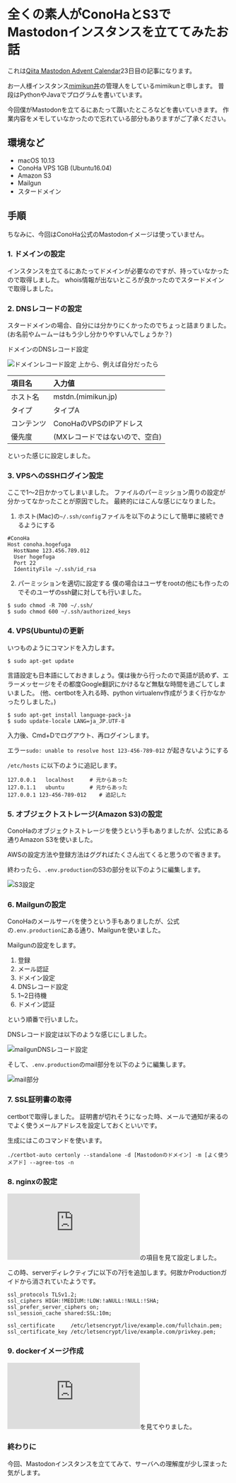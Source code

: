 # 全くの素人がConoHaとS3でMastodonインスタンスを立ててみたお話

これは[Qiita Mastodon Advent Calendar](https://qiita.com/advent-calendar/2017/mastodon)23日目の記事になります。

お一人様インスタンス[mimikun丼](https://mstdn.mimikun.jp)の管理人をしているmimikunと申します。
普段はPythonやJavaでプログラムを書いています。

今回僕がMastodonを立てるにあたって躓いたところなどを書いていきます。
作業内容をメモしていなかったので忘れている部分もありますがご了承ください。

## 環境など
+ macOS 10.13
+ ConoHa VPS 1GB (Ubuntu16.04)
+ Amazon S3
+ Mailgun
+ スタードメイン

## 手順
ちなみに、今回はConoHa公式のMastodonイメージは使っていません。

### 1. ドメインの設定
インスタンスを立てるにあたってドメインが必要なのですが、持っていなかったので取得しました。
whois情報が出ないところが良かったのでスタードメインで取得しました。

### 2. DNSレコードの設定
スタードメインの場合、自分には分かりにくかったのでちょっと詰まりました。
(お名前やムームーはもう少し分かりやすいんでしょうか？)

ドメインのDNSレコード設定

![ドメインレコード設定](./images/domain_record.png)
上から、例えば自分だったら

| 項目名     | 入力値     |
| :------------- | :------------- |
|    ホスト名    | mstdn.(mimikun.jp)       |
| タイプ | タイプA |
|   コンテンツ   | ConoHaのVPSのIPアドレス       |
| 優先度 | (MXレコードではないので、空白) |

といった感じに設定しました。

### 3. VPSへのSSHログイン設定
ここで1〜2日かかってしまいました。
ファイルのパーミッション周りの設定が分かってなかったことが原因でした。
最終的にはこんな感じになりました。

1. ホスト(Mac)の`~/.ssh/config`ファイルを以下のようにして簡単に接続できるようにする

```
#ConoHa
Host conoha.hogefuga
  HostName 123.456.789.012
  User hogefuga
  Port 22
  IdentityFile ~/.ssh/id_rsa
```

2. パーミッションを適切に設定する
僕の場合はユーザをrootの他にも作ったのでそのユーザのssh鍵に対しても行いました。

```
$ sudo chmod -R 700 ~/.ssh/
$ sudo chmod 600 ~/.ssh/authorized_keys
```

### 4. VPS(Ubuntu)の更新
いつものようにコマンドを入力します。

```
$ sudo apt-get update
```

言語設定も日本語にしておきましょう。僕は後から行ったので英語が読めず、エラーメッセージをその都度Google翻訳にかけるなど無駄な時間を過ごしてしまいました。
(他、certbotを入れる時、python virtualenv作成がうまく行かなかったりしました。)

```
$ sudo apt-get install language-pack-ja
$ sudo update-locale LANG=ja_JP.UTF-8
```

入力後、Cmd+Dでログアウト、再ログインします。

エラー`sudo: unable to resolve host 123-456-789-012` が起きないようにする

`/etc/hosts` に以下のように追記します。

```
127.0.0.1	localhost     # 元からあった
127.0.1.1	ubuntu        # 元からあった
127.0.0.1 123-456-789-012    # 追記した
```


### 5. オブジェクトストレージ(Amazon S3)の設定
ConoHaのオブジェクトストレージを使うという手もありましたが、公式にある通りAmazon S3を使いました。

AWSの設定方法や登録方法はググればたくさん出てくると思うので省きます。

終わったら、`.env.production`のS3の部分を以下のように編集します。

![S3設定](./images/s3-settings-env-production-file.png)

### 6. Mailgunの設定
ConoHaのメールサーバを使うという手もありましたが、公式の`.env.production`にある通り、Mailgunを使いました。

Mailgunの設定をします。

1. 登録
2. メール認証
2. ドメイン設定
3. DNSレコード設定
4. 1~2日待機
5. ドメイン認証

という順番で行いました。

DNSレコード設定は以下のような感じにしました。

![mailgunDNSレコード設定](./images/mailgun-dns-record.png)

そして、`.env.production`のmail部分を以下のように編集します。

![mail部分](./images/mail-settings-env-production-file.png)

### 7. SSL証明書の取得
certbotで取得しました。
証明書が切れそうになった時、メールで通知が来るのでよく使うメールアドレスを設定しておくといいです。

生成にはこのコマンドを使います。
```
./certbot-auto certonly --standalone -d [Mastodonのドメイン] -m [よく使うメアド] --agree-tos -n
```

### 8. nginxの設定
![公式Productionガイド nginx](https://github.com/tootsuite/documentation/blob/master/Running-Mastodon/Production-guide.md#nginx-configuration)の項目を見て設定しました。

この時、serverディレクティブに以下の7行を追加します。何故かProductionガイドから消されていたようです。

```
ssl_protocols TLSv1.2;
ssl_ciphers HIGH:!MEDIUM:!LOW:!aNULL:!NULL:!SHA;
ssl_prefer_server_ciphers on;
ssl_session_cache shared:SSL:10m;

ssl_certificate     /etc/letsencrypt/live/example.com/fullchain.pem;
ssl_certificate_key /etc/letsencrypt/live/example.com/privkey.pem;
```

### 9. dockerイメージ作成

![Mastodon公式のDockerガイド](https://github.com/tootsuite/documentation/blob/master/Running-Mastodon/Docker-Guide.md)を見てやりました。

### 終わりに
今回、Mastodonインスタンスを立ててみて、サーバへの理解度が少し深まった気がします。
